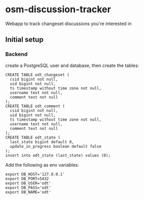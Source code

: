 # osm-discussion-tracker

Webapp to track changeset discussions you're interested in

## Initial setup

### Backend
create a PostgreSQL user and database, then create the tables:
```
CREATE TABLE odt_changeset (
  csid bigint not null,
  uid bigint not null,
  ts timestamp without time zone not null,
  username text not null,
  comment text not null
);
CREATE TABLE odt_comment (
  csid bigint not null,
  uid bigint not null,
  ts timestamp without time zone not null,
  username text not null,
  comment text not null
);
CREATE TABLE odt_state (
  last_state bigint default 0,
  update_in_progress boolean default false
);
insert into odt_state (last_state) values (0);
```


Add the following as env variables:
```
export DB_HOST='127.0.0.1'
export DB_PORT=5432
export DB_USER='odt'
export DB_PASS='odt'
export DB_NAME='odt'
```

